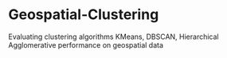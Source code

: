 # Geospatial-Clustering
Evaluating clustering algorithms KMeans, DBSCAN, Hierarchical Agglomerative performance on geospatial data
